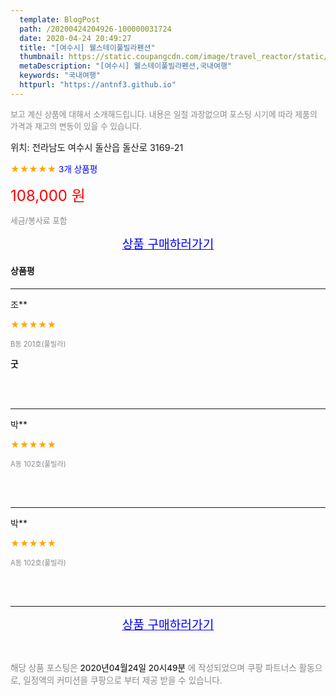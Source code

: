 ```yaml
---
  template: BlogPost
  path: /20200424204926-100000031724
  date: 2020-04-24 20:49:27
  title: "[여수시] 웰스테이풀빌라펜션"
  thumbnail: https://static.coupangcdn.com/image/travel_reactor/static/booking/image/pension/ddnayo/715d514a-179d-4d66-900a-8cc4e8163dc2.jpg
  metaDescription: "[여수시] 웰스테이풀빌라펜션,국내여행"
  keywords: "국내여행"
  httpurl: "https://antnf3.github.io"
---
```

  
<span style="color: #888;font-size:0.8rem">보고 계신 상품에 대해서 소개해드립니다.
내용은 일절 과장없으며 포스팅 시기에 따라 제품의 가격과 재고의 변동이 있을 수 있습니다.</span>
  
<span style="font-size: 0.9rem;">위치: 전라남도 여수시 돌산읍 돌산로 3169-21</span>
  
<span style="color: orange;">★★★★★</span> <span style="color: blue;font-size: 0.85rem;">3개 상품평</span>
  
<span style="color: red;font-size: 1.5rem;">108,000 원</span>
  
<span style="color: #888;font-size:0.8rem">세금/봉사료 포함</span>





<p align="center"><a href="http://me2.do/FTnKNGzy" style="font-size: 1.2rem; color: blue;">상품 구매하러가기</a></p>

#### 상품평
  
---
  
조**
    
<span style="color: orange;">★★★★★</span>
    
<span style="color: #888;font-size:0.7rem">B동 201호(풀빌라)</span>
    
<span style="font-size:0.85rem">**굿**</span>
    

    
<br>
<br>

---
  
박**
    
<span style="color: orange;">★★★★★</span>
    
<span style="color: #888;font-size:0.7rem">A동 102호(풀빌라)</span>
    

    

    
<br>
<br>

---
  
박**
    
<span style="color: orange;">★★★★★</span>
    
<span style="color: #888;font-size:0.7rem">A동 102호(풀빌라)</span>
    

    

    
<br>
<br>


  
---
  
<p align="center"><a href="http://me2.do/FTnKNGzy" style="font-size: 1.2rem; color: blue;">상품 구매하러가기</a></p>
  
<br>
  
<span style="font-size: 0.85rem; color: #888;">해당 상품 포스팅은 <span style="color: #000;"> 2020년04월24일 20시49분 </span> 에 작성되었으며 쿠팡 파트너스 활동으로, 일정액의 커미션을 쿠팡으로 부터 제공 받을 수 있습니다.</span>